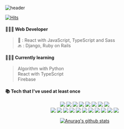 ![header](https://capsule-render.vercel.app/api?type=wave&color=4B9BC6&height=180&section=header&text=Hi%20there,%20I'm%20hyesungoh!%20👋&fontSize=24&fontColor=242a2e&animation=fadeIn&fontAlignY=70)

[![Hits](https://hits.seeyoufarm.com/api/count/incr/badge.svg?url=https%3A%2F%2Fgithub.com%2Fhyesungoh%2Fhit-counter&count_bg=%233D99C8&title_bg=%23555555&icon=riotgames.svg&icon_color=%23E7E7E7&title=hits&edge_flat=false)](https://hits.seeyoufarm.com)

#### 🧑🏻‍💻 Web Developer

>🐥 : React with JavaScript, TypeScript and Sass <br/>
>🔙 : Django, Ruby on Rails

#### 🙇🏻‍♂️ Currently learning

>Algorithm with Python <br/>
>React with TypeScript <br/>
>Firebase

####

#### 📚 Tech that I've used at least once

<div align=center>

<img src="https://img.shields.io/badge/Python-3776AB?style=flat-square&logo=Python&logoColor=white"/>

<img src="https://img.shields.io/badge/JavaScript-F7DF1E?style=flat-square&logo=JavaScript&logoColor=222323"/>

<img src="https://img.shields.io/badge/TypeScript-3178C6?style=flat-square&logo=TypeScript&logoColor=white"/>

<img src="https://img.shields.io/badge/Sass-CC6699?style=flat-square&logo=Sass&logoColor=white"/>

<img src="https://img.shields.io/badge/Ruby-CC342D?style=flat-square&logo=Ruby&logoColor=white"/>

<img src="https://img.shields.io/badge/C-A8B9CC?style=flat-square&logo=C&logoColor=222323"/>

<img src="https://img.shields.io/badge/C++-00599C?style=flat-square&logo=C%2b%2b&logoColor=white"/>

<img src="https://img.shields.io/badge/C%20Sharp-239120?style=flat-square&logo=C Sharp&logoColor=white"/>

<br/>

<img src="https://img.shields.io/badge/Django-092E20?style=flat-square&logo=Django&logoColor=white"/>

<img src="https://img.shields.io/badge/React-61DAFB?style=flat-square&logo=React&logoColor=black"/>

<img src="https://img.shields.io/badge/Firebase-FFCA28?style=flat-square&logo=Firebase&logoColor=black"/>

<img src="https://img.shields.io/badge/Ruby%20on%20Rails-CC0000?style=flat-square&logo=Ruby on Rails&logoColor=white"/>

<img src="https://img.shields.io/badge/TensorFlow-FF6F00?style=flat-square&logo=TensorFlow&logoColor=white"/>

<img src="https://img.shields.io/badge/Keras-D00000?style=flat-square&logo=Keras&logoColor=white"/>

<img src="https://img.shields.io/badge/Celery-37814A?style=flat-square&logo=Celery&logoColor=white"/>

<img src="https://img.shields.io/badge/Redis-DC382D?style=flat-square&logo=Redis&logoColor=white"/>

<img src="https://img.shields.io/badge/Unity-000000?style=flat-square&logo=Unity&logoColor=white"/>

<img src="https://img.shields.io/badge/SQLite-003B57?style=flat-square&logo=SQLite&logoColor=white"/>

<img src="https://img.shields.io/badge/Heroku-430098?style=flat-square&logo=Heroku&logoColor=white"/>

<br/>

[![Anurag's github stats](https://github-readme-stats.vercel.app/api?username=hyesungoh&hide=issues)](https://github.com/anuraghazra/github-readme-stats)

</div>
<!--

**hyesungoh/hyesungoh** is a ✨ _special_ ✨ repository because its `README.md` (this file) appears on your GitHub profile.

Here are some ideas to get you started:

-   🔭 I’m currently working on ...
-   🌱 I’m currently learning ...
-   👯 I’m looking to collaborate on ...
-   🤔 I’m looking for help with ...
-   💬 Ask me about ...
-   📫 How to reach me: ...
-   😄 Pronouns: ...
-   ⚡ Fun fact: ...
    -->
